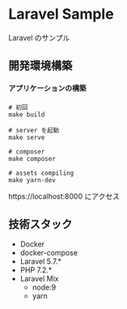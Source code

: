 # Laravel Sample

Laravel のサンプル 

## 開発環境構築

#### アプリケーションの構築
```
# 初回
make build

# server を起動
make serve

# composer
make composer

# assets compiling
make yarn-dev
```

https://localhost:8000 にアクセス

## 技術スタック
* Docker
* docker-compose
* Laravel 5.7.*
* PHP 7.2.*
* Laravel Mix
  * node:9
  * yarn
